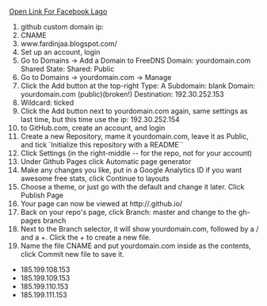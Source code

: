 <a href="https://aronnok093.github.io/Facebook-logo-code-with-html-and-css/facebook_lo.html">Open Link For Facebook Lago</a>
<ol>
<li>github custom domain ip:</li>
<li>CNAME</li>
<li>www.fardinjaa.blogspot.com/</li>
<li>Set up an account, login</li>
<li>Go to Domains -> Add a Domain to FreeDNS Domain: yourdomain.com Shared State: Shared: Public</i>
<li>Go to Domains -> yourdomain.com -> Manage</li>
<li>Click the Add button at the top-right Type: A Subdomain: blank Domain: yourdomain.com (public)(broken!) Destination: 192.30.252.153</li> <li>Wildcard: ticked</li>
<li>Click the Add button next to yourdomain.com again, same settings as last time, but this time use the ip: 192.30.252.154</li>
<li>to GitHub.com, create an account, and login</li>
<li>Create a new Repository, mame it yourdomain.com, leave it as Public, and tick `Initialize this repository with a README``</li>
<li>Click Settings (in the right-middle -- for the repo, not for your account)</li>
<li>Under Github Pages click Automatic page generator</li>
<li>Make any changes you like, put in a Google Analytics ID if you want awesome free stats, click Continue to layouts</li>
<li>Choose a theme, or just go with the default and change it later. Click Publish Page</li>
<li>Your page can now be viewed at http://<your github username>.github.io/<your repo name></li>
<li>Back on your repo's page, click Branch: master and change to the gh-pages branch</li>
<li>Next to the Branch selector, it will show yourdomain.com, followed by a / and a +. Click the + to create a new file.</li>
<li>Name the file CNAME and put yourdomain.com inside as the contents, click Commit new file to save it.</li>
 </ol>
<ul>
<li>185.199.108.153</li>
<li>185.199.109.153</li>
<li>185.199.110.153</li>
<li>185.199.111.153</li>
  </ul>
